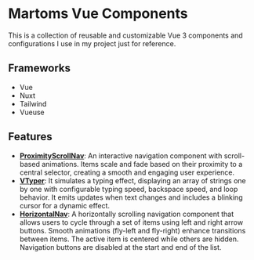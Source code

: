 # Martoms Vue Components

This is a collection of reusable and customizable Vue 3 components and configurations I use in my project just for reference.

## Frameworks

- Vue
- Nuxt
- Tailwind
- Vueuse

## Features

- **[ProximityScrollNav](./ProximityScrollNav)**: An interactive navigation component with scroll-based animations. Items scale and fade based on their proximity to a central selector, creating a smooth and engaging user experience.
- **[VTyper](./VTyper)**: It simulates a typing effect, displaying an array of strings one by one with configurable typing speed, backspace speed, and loop behavior. It emits updates when text changes and includes a blinking cursor for a dynamic effect.
- **[HorizontalNav](./HorizontalNav)**: A horizontally scrolling navigation component that allows users to cycle through a set of items using left and right arrow buttons. Smooth animations (fly-left and fly-right) enhance transitions between items. The active item is centered while others are hidden. Navigation buttons are disabled at the start and end of the list.
